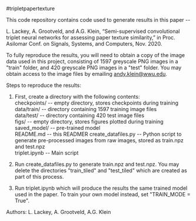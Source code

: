 #tripletpapertexture

This code repository contains code used to generate results in this paper --

L. Lackey, A. Grootveld, and A.G. Klein, “Semi-supervised convolutional triplet neural networks for assessing paper texture similarity,” in Proc. Asilomar Conf. on Signals, Systems, and Computers, Nov. 2020.

To fully reproduce the results, you will need to obtain a copy of the image data used in this project, consisting of 1597 greyscale PNG images in a "train" folder, and 420 greyscale PNG images in a "test" folder.  You may obtain access to the image files by emailing andy.klein@wwu.edu.  

Steps to reproduce the results:

1. First, create a directory with the following contents:<br>
    checkpoints/         -- empty directory, stores checkpoints during training<br>
    data/train/          -- directory containing 1597 training image files<br>
    data/test/           -- directory containing 420 test image files<br>
    figs/                -- empty directory, stores figures plotted during training<br>
    saved_model/         -- pre-trained model<br>
    README.md            -- this READMER
    create_datafiles.py  -- Python script to generate pre-processed images from raw images, stored as train.npz and test.npz<br>
    triplet.ipynb        -- Main script<br>

2. Run create_datafiles.py to generate train.npz and test.npz.  You may delete the directories "train_tiled" and "test_tiled" which are created as part of this process.

3. Run triplet.ipynb which will produce the results the same trained model used in the paper.  To train your own model instead, set "TRAIN_MODE = True".  

Authors: L. Lackey, A. Grootveld, A.G. Klein
